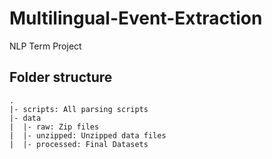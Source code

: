 # Multilingual-Event-Extraction

NLP Term Project

## Folder structure

```
.
|- scripts: All parsing scripts
|- data
|  |- raw: Zip files
|  |- unzipped: Unzipped data files
|  |- processed: Final Datasets
```
